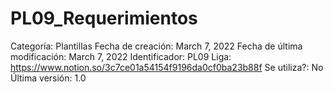 # PL09_Requerimientos

Categoría: Plantillas
Fecha de creación: March 7, 2022
Fecha de última modificación: March 7, 2022
Identificador: PL09
Liga: https://www.notion.so/3c7ce01a54154f9196da0cf0ba23b88f
Se utiliza?: No
Última versión: 1.0